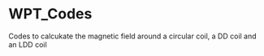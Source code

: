 # WPT_Codes
Codes to calcukate the magnetic field around a circular coil, a DD coil and an LDD coil
